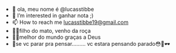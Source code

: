 - 👋 ola, meu nome é @lucasstibbe
- 👀 I’m interested in ganhar nota ;)
- 📫 How to reach me lucasstibbe19@gmail.com 
- 🤠🌱filho do mato, venho da roça
- 🤫🤔melhor do mundo graças a Deus
- 🐐se vc parar pra pensar......... vc estara pensando parado😳🤏🕶️
<!---
lucasstibbe/lucasstibbe is a ✨ special ✨ repository because its `README.md` (this file) appears on your GitHub profile.
You can click the Preview link to take a look at your changes.
--->

